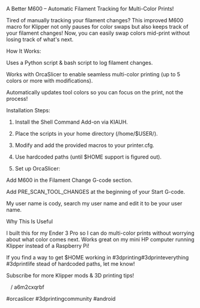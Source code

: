 A Better M600 – Automatic Filament Tracking for Multi-Color Prints! 

Tired of manually tracking your filament changes? This improved M600 macro for Klipper not only pauses for color swaps but also keeps track of your filament changes! Now, you can easily swap colors mid-print without losing track of what's next. 

How It Works: 

Uses a Python script & bash script to log filament changes. 

Works with OrcaSlicer to enable seamless multi-color printing (up to 5 colors or more with modifications). 

Automatically updates tool colors so you can focus on the print, not the process!


Installation Steps: 

1. Install the Shell Command Add-on via KIAUH.


2. Place the scripts in your home directory (/home/$USER/).


3. Modify and add the provided macros to your printer.cfg.


4. Use hardcoded paths (until $HOME support is figured out).


5. Set up OrcaSlicer: 

Add M600 in the Filament Change G-code section. 

Add PRE_SCAN_TOOL_CHANGES at the beginning of your Start G-code.






My user name is cody, search my user name and edit it to be your user name.


Why This Is Useful 

I built this for my Ender 3 Pro so I can do multi-color prints without worrying about what color comes next. Works great on my mini HP computer running Klipper instead of a Raspberry Pi! 

If you find a way to get $HOME working in #3dprinting​ #3dprinteverything​ #3dprintlife​ stead of hardcoded paths, let me know! 

Subscribe for more Klipper mods & 3D printing tips!

   / a6m2cxqrbf  ​

#orcaslicer​ #3dprintingcommunity​ #android​
